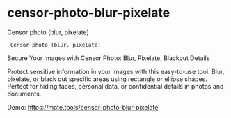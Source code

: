 # censor-photo-blur-pixelate
 Censor photo (blur, pixelate) 

     Censor photo (blur, pixelate)

Secure Your Images with Censor Photo: Blur, Pixelate, Blackout Details

Protect sensitive information in your images with this easy-to-use tool. Blur, pixelate, or black out specific areas using rectangle or ellipse shapes. Perfect for hiding faces, personal data, or confidential details in photos and documents.


Demo: https://mate.tools/censor-photo-blur-pixelate
